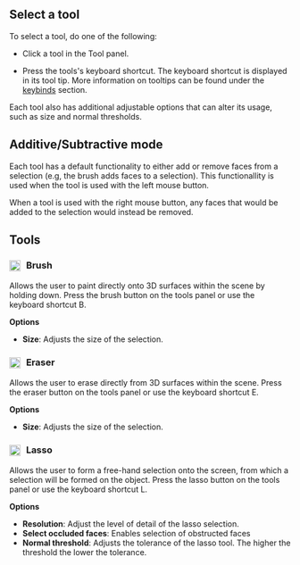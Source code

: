 ## Select a tool
To select a tool, do one of the following: 
    
- Click a tool in the Tool panel.
    
- Press the tools's keyboard shortcut. The keyboard shortcut is displayed in its tool tip. More information on tooltips can be found under the [keybinds](keybinds.md) section.

Each tool also has additional adjustable options that can alter its usage, such as size and normal thresholds.

## Additive/Subtractive mode

Each tool has a default functionality to either add or remove faces from a selection (e.g, the brush adds faces to a selection). This functionallity is used when the tool is used with the left mouse button.

When a tool is used with the right mouse button, any faces that would be added to the selection would instead be removed.

## Tools

### <img src=".../assets/icons/brush.png" alt="brush" width="20" style="vertical-align:middle; margin-right:6px;"> **Brush**

Allows the user to paint directly onto 3D surfaces within the scene by holding down. Press the brush button on the tools panel or use the keyboard shortcut B.

**Options**

* **Size**: Adjusts the size of the selection.

### <img src=".../assets/icons/eraser.png" alt="eraser" width="20" style="vertical-align:middle; margin-right:6px;"> **Eraser**

Allows the user to erase directly from 3D surfaces within the scene. Press the eraser button on the tools panel or use the keyboard shortcut E.

**Options**

* **Size**: Adjusts the size of the selection.

### <img src=".../assets/icons/lasso.png" alt="lasso" width="20" style="vertical-align:middle; margin-right:6px;"> **Lasso**

Allows the user to form a free-hand selection onto the screen, from which a selection will be formed on the object. Press the lasso button on the tools panel or use the keyboard shortcut L.

**Options**

* **Resolution**: Adjust the level of detail of the lasso selection.
* **Select occluded faces**: Enables selection of obstructed faces
* **Normal threshold**: Adjusts the tolerance of the lasso tool. The higher the threshold the lower the tolerance.
